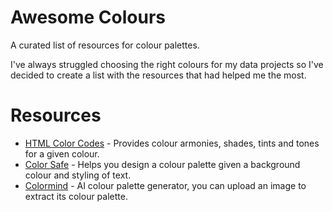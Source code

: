 # Awesome Colours

A curated list of resources for colour palettes.

I've always struggled choosing the right colours for my data projects so I've decided to create a list with the resources that had helped me the most.

# Resources

* [HTML Color Codes](https://htmlcolorcodes.com/) - Provides colour armonies, shades, tints and tones for a given colour.
* [Color Safe](http://colorsafe.co/) - Helps you design a colour palette given a background colour and styling of text.
* [Colormind](http://colormind.io/) - AI colour palette generator, you can upload an image to extract its colour palette.
